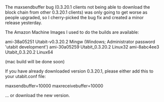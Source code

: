 The maxsendbuffer bug (0.3.20.1 clients not being able to download the block chain from other 0.3.20.1 clients) was only going to get
worse as people upgraded, so I cherry-picked the bug fix and created a minor release yesterday.

The Amazon Machine Images I used to do the builds are available:

  ami-38a05251   Utabit-v0.3.20.2 Mingw    (Windows; Administrator password 'utabit development')
  ami-30a05259   Utabit_0.3.20.2 Linux32
  ami-8abc4ee3   Utabit_0.3.20.2 Linux64

(mac build will be done soon)

If you have already downloaded version 0.3.20.1, please either add this to your utabit.conf file:

  maxsendbuffer=10000
  maxreceivebuffer=10000

... or download the new version.
